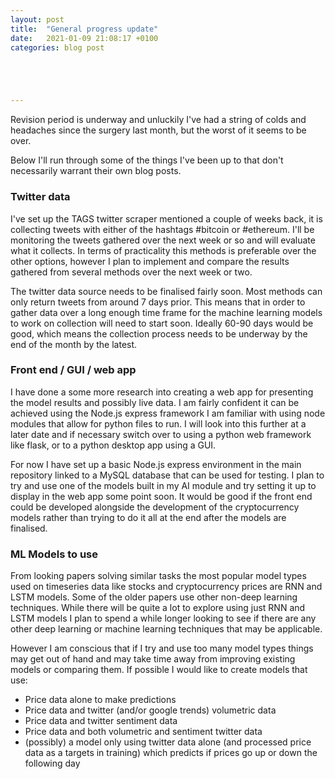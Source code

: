 ```yaml
---
layout: post
title:  "General progress update"
date:   2021-01-09 21:08:17 +0100
categories: blog post





---
```


Revision period is underway and unluckily I've had a string of colds and headaches since the surgery last month, but the worst of it seems to be over.

Below I'll run through some of the things I've been up to that don't necessarily warrant their own blog posts.

### Twitter data

I've set up the TAGS twitter scraper mentioned a couple of weeks back, it is collecting tweets with either of the hashtags #bitcoin or #ethereum. I'll be monitoring the tweets gathered over the next week or so and will evaluate what it collects. In terms of practicality this methods is preferable over the other options, however I plan to implement and compare the results gathered from several methods over the next week or two.

The twitter data source needs to be finalised fairly soon. Most methods can only return tweets from around 7 days prior. This means that in order to gather data over a long enough time frame for the machine learning models to work on collection will need to start soon. Ideally 60-90 days would be good, which means the collection process needs to be underway by the end of the month by the latest.

### Front end / GUI / web app

I have done a some more research into creating a web app for presenting the model results and possibly live data. I am fairly confident it can be achieved using the Node.js express framework I am familiar with using node modules that allow for python files to run. I will look into this further at a later date and if necessary switch over to using a python web framework like flask, or to a python desktop app using a GUI.

For now I have set up a basic Node.js express environment in the main repository linked to a MySQL database that can be used for testing. I plan to try and use one of the models built in my AI module and try setting it up to display in the web app some point soon. It would be good if the front end could be developed alongside the development of the cryptocurrency models rather than trying to do it all at the end after the models are finalised.

### ML Models to use

From looking papers solving similar tasks the most popular model types used on timeseries data like stocks and cryptocurrency prices are RNN and LSTM models. Some of the older papers use other non-deep learning techniques. While there will be quite a lot to explore using just RNN and LSTM models I plan to spend a while longer looking to see if there are any other deep learning or machine learning techniques that may be applicable.

However I am conscious that if I try and use too many model types things may get out of hand and may take time away from improving existing models or comparing them. If possible I would like to create models that use:

- Price data alone to make predictions
- Price data and twitter (and/or google trends) volumetric data
- Price data and twitter sentiment data
- Price data and both volumetric and sentiment twitter data
- (possibly) a model only using twitter data alone (and processed price data as a targets in training) which predicts if prices go up or down the following day